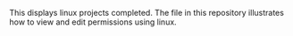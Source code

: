 This displays linux projects completed. The file in this repository illustrates how to view and edit permissions using linux.
